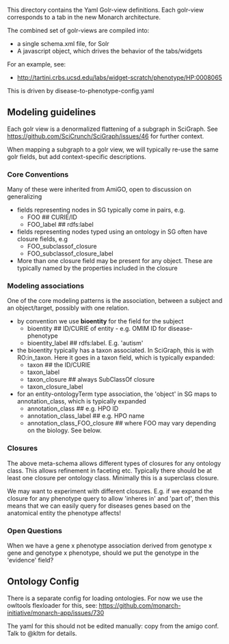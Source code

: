 This directory contains the Yaml Golr-view definitions. Each golr-view
corresponds to a tab in the new Monarch architecture.

The combined set of golr-views are compiled into:

 * a single schema.xml file, for Solr
 * A javascript object, which drives the behavior of the tabs/widgets

For an example, see:

 * http://tartini.crbs.ucsd.edu/labs/widget-scratch/phenotype/HP:0008065

This is driven by disease-to-phenotype-config.yaml

## Modeling guidelines

Each golr view is a denormalized flattening of a subgraph in
SciGraph. See https://github.com/SciCrunch/SciGraph/issues/46 for
further context.

When mapping a subgraph to a golr view, we will typically re-use the
same golr fields, but add context-specific descriptions.

### Core Conventions

Many of these were inherited from AmiGO, open to discussion on generalizing

 * fields representing nodes in SG typically come in pairs, e.g.
    * FOO  ## CURIE/ID
    * FOO_label  ## rdfs:label
 * fields representing nodes typed using an ontology in SG often have closure fields, e.g
    * FOO_subclassof_closure
    * FOO_subclassof_closure_label
 * More than one closure field may be present for any object. These are typically named by the properties included in the closure


### Modeling associations

One of the core modeling patterns is the association, between a subject and an object/target, possibly with one relation.

 * by convention we use **bioentity** for the field for the subject
    * bioentity ## ID/CURIE of entity - e.g. OMIM ID for disease-phenotype
    * bioentity_label ## rdfs:label. E.g. 'autism'
 * the bioentity typically has a taxon associated. In SciGraph, this is with RO:in_taxon. Here it goes in a taxon field, which is typically expanded:
    * taxon ## the ID/CURIE
    * taxon_label
    * taxon_closure ## always SubClassOf closure
    * taxon_closure_label
 * for an entity-ontologyTerm type association, the 'object' in SG maps to annotation_class, which is typically expanded
    * annotation_class ## e.g. HPO ID
    * annotation_class_label ## e.g. HPO name
    * annotation_class_FOO_closure ## where FOO may vary depending on the biology. See below.

### Closures

The above meta-schema allows different types of closures for any
ontology class. This allows refinement in faceting etc. Typically
there should be at least one closure per ontology class. Minimally
this is a superclass closure.

We may want to experiment with different closures. E.g. if we expand
the closure for any phenotype query to allow 'inheres in' and 'part
of', then this means that we can easily query for diseases genes based
on the anatomical entity the phenotype affects!

### Open Questions

When we have a gene x phenotype association derived from genotype x gene
and genotype x phenotype, should we put the genotype in the 'evidence' field?

## Ontology Config

There is a separate config for loading ontologies. For now we use the
owltools flexloader for this, see: https://github.com/monarch-initiative/monarch-app/issues/730

The yaml for this should not be edited manually: copy from the amigo conf. Talk to @kltm for details.



